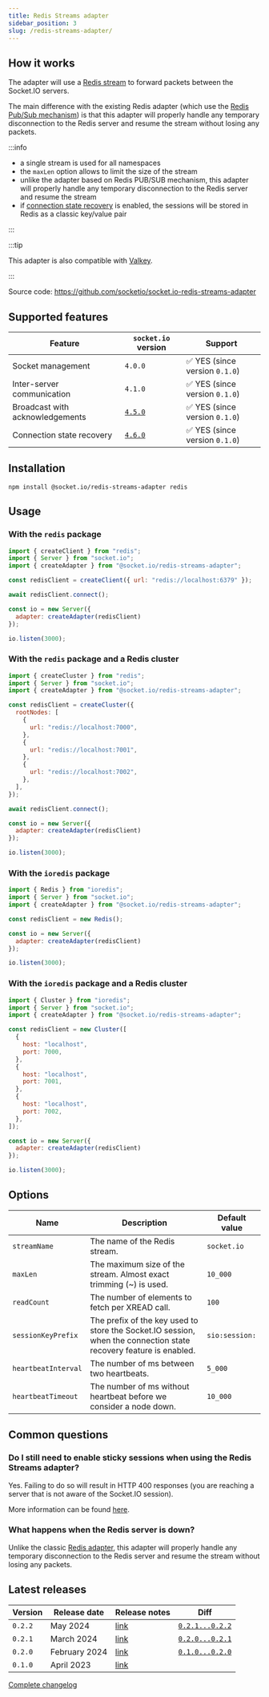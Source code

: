 ```yaml
---
title: Redis Streams adapter
sidebar_position: 3
slug: /redis-streams-adapter/
---
```


## How it works

The adapter will use a [Redis stream](https://redis.io/docs/data-types/streams/) to forward packets between the Socket.IO servers.

The main difference with the existing Redis adapter (which use the [Redis Pub/Sub mechanism](https://redis.io/docs/manual/pubsub/)) is that this adapter will properly handle any temporary disconnection to the Redis server and resume the stream without losing any packets.

:::info

- a single stream is used for all namespaces
- the `maxLen` option allows to limit the size of the stream
- unlike the adapter based on Redis PUB/SUB mechanism, this adapter will properly handle any temporary disconnection to the Redis server and resume the stream
- if [connection state recovery](../01-Documentation/connection-state-recovery.md) is enabled, the sessions will be stored in Redis as a classic key/value pair

:::

:::tip

This adapter is also compatible with [Valkey](https://valkey.io/).

:::

Source code: https://github.com/socketio/socket.io-redis-streams-adapter

## Supported features

| Feature                         | `socket.io` version                 | Support                                        |
|---------------------------------|-------------------------------------|------------------------------------------------|
| Socket management               | `4.0.0`                             | :white_check_mark: YES (since version `0.1.0`) |
| Inter-server communication      | `4.1.0`                             | :white_check_mark: YES (since version `0.1.0`) |
| Broadcast with acknowledgements | [`4.5.0`](../../changelog/4.5.0.md) | :white_check_mark: YES (since version `0.1.0`) |
| Connection state recovery       | [`4.6.0`](../../changelog/4.6.0.md) | :white_check_mark: YES (since version `0.1.0`) |

## Installation

```
npm install @socket.io/redis-streams-adapter redis
```

## Usage

### With the `redis` package

```js
import { createClient } from "redis";
import { Server } from "socket.io";
import { createAdapter } from "@socket.io/redis-streams-adapter";

const redisClient = createClient({ url: "redis://localhost:6379" });

await redisClient.connect();

const io = new Server({
  adapter: createAdapter(redisClient)
});

io.listen(3000);
```

### With the `redis` package and a Redis cluster

```js
import { createCluster } from "redis";
import { Server } from "socket.io";
import { createAdapter } from "@socket.io/redis-streams-adapter";

const redisClient = createCluster({
  rootNodes: [
    {
      url: "redis://localhost:7000",
    },
    {
      url: "redis://localhost:7001",
    },
    {
      url: "redis://localhost:7002",
    },
  ],
});

await redisClient.connect();

const io = new Server({
  adapter: createAdapter(redisClient)
});

io.listen(3000);
```

### With the `ioredis` package

```js
import { Redis } from "ioredis";
import { Server } from "socket.io";
import { createAdapter } from "@socket.io/redis-streams-adapter";

const redisClient = new Redis();

const io = new Server({
  adapter: createAdapter(redisClient)
});

io.listen(3000);
```

### With the `ioredis` package and a Redis cluster

```js
import { Cluster } from "ioredis";
import { Server } from "socket.io";
import { createAdapter } from "@socket.io/redis-streams-adapter";

const redisClient = new Cluster([
  {
    host: "localhost",
    port: 7000,
  },
  {
    host: "localhost",
    port: 7001,
  },
  {
    host: "localhost",
    port: 7002,
  },
]);

const io = new Server({
  adapter: createAdapter(redisClient)
});

io.listen(3000);
```

## Options

| Name                | Description                                                                                                       | Default value  |
|---------------------|-------------------------------------------------------------------------------------------------------------------|----------------|
| `streamName`        | The name of the Redis stream.                                                                                     | `socket.io`    |
| `maxLen`            | The maximum size of the stream. Almost exact trimming (~) is used.                                                | `10_000`       |
| `readCount`         | The number of elements to fetch per XREAD call.                                                                   | `100`          |
| `sessionKeyPrefix`  | The prefix of the key used to store the Socket.IO session, when the connection state recovery feature is enabled. | `sio:session:` |
| `heartbeatInterval` | The number of ms between two heartbeats.                                                                          | `5_000`        |
| `heartbeatTimeout`  | The number of ms without heartbeat before we consider a node down.                                                | `10_000`       |

## Common questions

### Do I still need to enable sticky sessions when using the Redis Streams adapter?

Yes. Failing to do so will result in HTTP 400 responses (you are reaching a server that is not aware of the Socket.IO session).

More information can be found [here](../02-Server/using-multiple-nodes.md#why-is-sticky-session-required).

### What happens when the Redis server is down?

Unlike the classic [Redis adapter](./adapter-redis.md), this adapter will properly handle any temporary disconnection to the Redis server and resume the stream without losing any packets.

## Latest releases

| Version | Release date  | Release notes                                                                          | Diff                                                                                                 |
|---------|---------------|----------------------------------------------------------------------------------------|------------------------------------------------------------------------------------------------------|
| `0.2.2` | May 2024      | [link](https://github.com/socketio/socket.io-redis-streams-adapter/releases/tag/0.2.2) | [`0.2.1...0.2.2`](https://github.com/socketio/socket.io-redis-streams-adapter/compare/0.2.1...0.2.2) |
| `0.2.1` | March 2024    | [link](https://github.com/socketio/socket.io-redis-streams-adapter/releases/tag/0.2.1) | [`0.2.0...0.2.1`](https://github.com/socketio/socket.io-redis-streams-adapter/compare/0.2.0...0.2.1) |
| `0.2.0` | February 2024 | [link](https://github.com/socketio/socket.io-redis-streams-adapter/releases/tag/0.2.0) | [`0.1.0...0.2.0`](https://github.com/socketio/socket.io-redis-streams-adapter/compare/0.1.0...0.2.0) |
| `0.1.0` | April 2023    | [link](https://github.com/socketio/socket.io-redis-streams-adapter/releases/tag/0.1.0) |                                                                                                      |

[Complete changelog](https://github.com/socketio/socket.io-redis-streams-adapter/blob/main/CHANGELOG.md)
